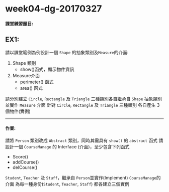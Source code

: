# week04-dg-20170327

#### 課堂練習題目:  
## EX1:
請以課堂範例為例設計一個 `Shape` 的抽象類別及`Measure`的介面:
1. Shape 類別
   - show()函式，顯示物件資訊
2. Measure介面
   - perimeter() 函式
   - area() 函式
   
請分別建立 `Circle`, `Rectangle` 及 `Triangle` 三種類別各自繼承自 `Shape` 抽象類別並實作 `Measure` 介面
針對 `Circle`, `Rectangle` 及 `Triangle` 三種類別 各自產生 3 個物件(實例)

----
#### 作業:
請將 `Person` 類別改成 `Abstract` 類別，同時其需具有 `show()` 的 `abstract` 函式
請設計一個 `CourseManage` 的  Interface (介面)，至少包含下列函式
- Score()
- addCourse()
- delCourse()

`Student`, `Teacher` 及 `Stuff`，繼承自 `Person`並實作(Implement) `CourseManage`的介面
為每一種身份(`Student`, `Teacher`, `Staff`) 都各建立三個實例
